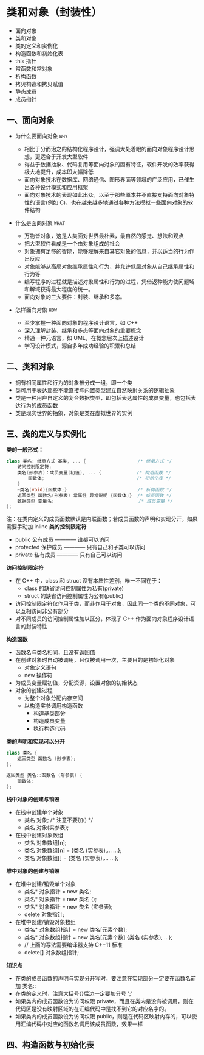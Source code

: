 # 类和对象（封装性）

* 面向对象
* 类和对象
* 类的定义和实例化
* 构造函数和初始化表
* this 指针
* 常函数和常对象
* 析构函数
* 拷贝构造和拷贝赋值
* 静态成员
* 成员指针


## 一、面向对象
* 为什么要面向对象 `WHY`
  - 相比于分而治之的结构化程序设计，强调大处着眼的面向对象程序设计思想，更适合于开发大型软件
  - 得益于数据抽象、代码复用等面向对象的固有特征，软件开发的效率获得极大地提升，成本即大幅降低
  - 面向对象技术在数据库、网络通信、图形界面等领域的广泛应用，已催生出各种设计模式和应用框架
  - 面向对象技术的表现如此出众，以至于那些原本并不直接支持面向对象特性的语言(例如 C)，也在越来越多地通过各种方法模拟一些面向对象的软件结构

* 什么是面向对象 `WHAT`
  - 万物皆对象，这是人类面对世界最朴素，最自然的感觉、想法和观点
  - 把大型软件看成是一个由对象组成的社会
  - 对象拥有足够的智能，能够理解来自其它对象的信息，并以适当的行为作出反应
  - 对象能够从高局对象继承属性和行为，并允许低层对象从自己继承属性和行为等
  - 编写程序的过程就是描述对象属性和行为的过程，凭借返种能力使问题域和解域获得最大程度的统一。
  - 面向对象的三大要件：封装、继承和多态。

* 怎样面向对象 `HOW`
  - 至少掌握一种面向对象的程序设计语言，如 C++
  - 深入理解封装、继承和多态等面向对象的重要概念
  - 精通一种元语言，如 UML，在概念层次上描述设计
  - 学习设计模式，源自多年成功经验的积累和总结


## 二、类和对象

* 拥有相同属性和行为的对象被分成一组，即一个类
* 类可用于表达那些不能直接与内置类型建立自然映射关系的逻辑抽象
* 类是一种用户自定义的复合数据类型，即包括表达属性的成员变量，也包括表达行为的成员函数
* 类是现实世界的抽象，对象是类在虚拟世界的实例


## 三、类的定义与实例化

**类的一般形式：**

```cpp
class 类名: 继承方式 基类, ... {                   /* 继承方式 */
    访问控制限定符:
    类名(形参表)：成员变量(初值), ... {             /* 构造函数 */
        函数体;                                  /* 初始化表 */
    }
    ~类名(void){函数体;}                          /* 析构函数 */
    返回类型 函数名(形参表) 常属性 异常说明 {函数体;}  /* 成员函数 */
    数据类型 变量名;                               /* 成员变量 */
};
```
注：在类内定义的成员函数默认是内联函数；若成员函数的声明和实现分开，如果需要手动加 inline
**类的控制限定符**

* public    公有成员 ———— 谁都可以访问
* protected 保护成员 ———— 只有自己和子类可以访问
* private   私有成员 ———— 只有自己可以访问

**访问控制限定符**

* 在 C++ 中，class 和 struct 没有本质性差别，唯一不同在于：
  - class  的缺省访问控制属性为私有(private)
  - struct 的缺省访问控制属性为公有(public)
* 访问控制限定符仅作用于类，而非作用于对象，因此同一个类的不同对象，可以互相访问非公有部分
* 对不同成员的访问控制属性加以区分，体现了 C++ 作为面向对象程序设计语言的封装特性

**构造函数**

* 函数名与类名相同，且没有返回值
* 在创建对象时自动被调用，且仅被调用一次，主要目的是初始化对象
  - 对象定义语句
  - new 操作符
* 为成员变量赋初值，分配资源，设置对象的初始状态
* 对象的创建过程
  - 为整个对象分配内存空间
  - 以构造实参调用构造函数
    * 构造基类部分
    * 构造成员变量
    * 执行构造代码

**类的声明和实现可以分开**

```cpp
class 类名 {
    返回类型 函数名 (形参表);
};

返回类型 类名::函数名 (形参表) {
    函数体;
};
```
**栈中对象的创建与销毁**

* 在栈中创建单个对象
  - 类名 对象;  /* 注意不要加() */
  - 类名 对象(实参表);
* 在栈中创建对象数组
  - 类名 对象数组[n];
  - 类名 对象数组[n] = {类名 (实参表),... ...};
  - 类名 对象数组[] = {类名 (实参表),... ...};

**堆中对象的创建与销毁**

* 在堆中创建/销毁单个对象
  - 类名* 对象指针 = new 类名;
  - 类名* 对象指针 = new 类名 ();
  - 类名* 对象指针 = new 类名 (实参表);
  - delete 对象指针;
* 在堆中创建/销毁对象数组
  - 类名* 对象数组指针 = new 类名[元素个数];
  - 类名* 对象数组指针 = new 类名[元素个数] {类名 (实参表), ...};
  - // 上面的写法需要编译器支持 C++11 标准
  - delete[] 对象数组指针;

**知识点**

* 在类的成员函数的声明与实现分开写时，要注意在实现部分一定要在函数名前加 类名::
* 在类的定义时，注意大括号{}后边一定要加分号 ';'
* 如果类内的成员函数设为访问权限 private，而且在类内是没有被调用，则在代码区是没有映射区域的在汇编代码中是找不到它的对应名字的。
* 如果类内的成员函数设为访问权限 public，则是在代码区映射内存的，可以使用汇编代码中对应的函数名调用该成员函数，效果一样


## 四、构造函数与初始化表



